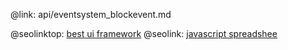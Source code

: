 @link: api/eventsystem_blockevent.md

@seolinktop: [best ui framework](https://webix.com)
@seolink: [javascript spreadshee](https://webix.com/spreadsheet/)
